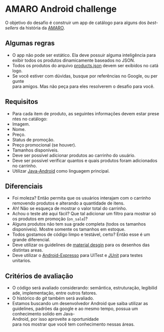 # AMARO Android challenge
O objetivo do desafio é construir um app de catálogo para alguns dos *best-sellers* da história da [AMARO](https://amaro.com/).

## Algumas regras
* O app não pode ser estático. Ela deve possuir alguma inteligência para exibir todos os produtos dinamicamente baseados no JSON.
* Todos os produtos do arquivo [products.json](https://github.com/amarofashion/mobile-ios-challenge/blob/master/products.json) devem ser exibidos no catálogo.
* Se você estiver com dúvidas, busque por referências no Google, ou pergunte para amigos. Mas não peça para eles resolverem o desafio para você.

## Requisitos
* Para cada item de produto, as seguintes informações devem estar presentes no catálogo:
 * Imagem.
 * Nome.
 * Preço.
 * Status de promoção.
 * Preço promocional (se houver).
 * Tamanhos disponíveis.
* Deve ser possível adicionar produtos ao carrinho do usuário.
* Deve ser possível verificar quantos e quais produtos foram adicionados no carrinho.
* Utilizar [Java-Android](https://developer.android.com/about/versions/nougat/android-7.0.html) como linguagem principal.

## Diferenciais
* Foi moleza? Então permita que os usuários interajam com o carrinho removendo produtos e alterando a quantidade de itens.
* Ah! Não se esqueça de mostrar o valor total do carrinho.
* Achou o teste até aqui fácil? Que tal adicionar um filtro para mostrar só os produtos em promoção (`on_sale`)?
* Alguns produtos não tem sua grade completa (todos os tamanhos disponíveis). Mostre somente os tamanhos em estoque.
* Todos gostamos de código limpo e testável, certo? Então esse é um grande diferencial.
* Deve utilizar os guidelines de [material desgin](https://getmdl.io/components/index.html) para os desenhos das distintas areas.
* Deve utilizar o [Android-Expresso](https://google.github.io/android-testing-support-library/docs/espresso/) para UITest e [JUnit](https://developer.android.com/studio/test/index.html) para testes unitarios.


## Critérios de avaliação
* O código será avaliado considerando: semântica, estruturação, legibilidade, implementação, entre outros fatores.
* O histórico do *git* também será avaliado.
* Estamos buscando um desenvolvedor Android que saiba utilizar as guidelines, padrões da google e ao mesmo tempo, possua um conhecimento solido em Java-Android, por isso aproveite a oportunidade para nos mostrar que você tem conhecimento nessas áreas.
